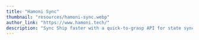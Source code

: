 ```yaml
---
title: "Hamoni Sync"
thumbnail: "resources/hamoni-sync.webp"
author_link: "https://www.hamoni.tech/"
description: "Sync Ship faster with a quick-to-grasp API for state synchronisation instead of worrying about designing complex state logic system"
---
```

